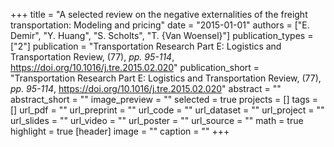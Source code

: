 +++
title = "A selected review on the negative externalities of the freight transportation: Modeling and pricing"
date = "2015-01-01"
authors = ["E. Demir", "Y. Huang", "S. Scholts", "T. {Van Woensel}"]
publication_types = ["2"]
publication = "Transportation Research Part E: Logistics and Transportation Review, (77), _pp. 95-114_, https://doi.org/10.1016/j.tre.2015.02.020"
publication_short = "Transportation Research Part E: Logistics and Transportation Review, (77), _pp. 95-114_, https://doi.org/10.1016/j.tre.2015.02.020"
abstract = ""
abstract_short = ""
image_preview = ""
selected = true
projects = []
tags = []
url_pdf = ""
url_preprint = ""
url_code = ""
url_dataset = ""
url_project = ""
url_slides = ""
url_video = ""
url_poster = ""
url_source = ""
math = true
highlight = true
[header]
image = ""
caption = ""
+++
